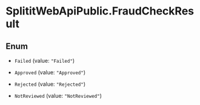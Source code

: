 # SplititWebApiPublic.FraudCheckResult

## Enum


* `Failed` (value: `"Failed"`)

* `Approved` (value: `"Approved"`)

* `Rejected` (value: `"Rejected"`)

* `NotReviewed` (value: `"NotReviewed"`)



